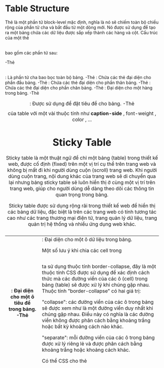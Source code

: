 # Table Structure

Thẻ <table> là một phần tử block-level mặc định, nghĩa là nó sẽ chiếm toàn bộ chiều rộng của phần tử cha và bắt đầu từ một dòng mới. Nó được sử dụng để tạo ra một bảng chứa các dữ liệu được sắp xếp thành các hàng và cột. Cấu trúc của một thẻ <table> bao gồm các phần tử sau:

-Thẻ <table>: Là phần tử cha bao bọc toàn bộ bảng.
-Thẻ <caption>: Được sử dụng để đặt tiêu đề cho bảng.
-Thẻ <thead>: Chứa các thẻ <tr> đại diện cho phần đầu bảng.
-Thẻ <tbody>: Chứa các thẻ <tr> đại diện cho phần thân bảng.
-Thẻ <tfoot>: Chứa các thẻ <tr> đại diện cho phần chân bảng.
-Thẻ <tr>: Đại diện cho một hàng trong bảng.
-Thẻ <th>: Đại diện cho một ô tiêu đề trong bảng.
-Thẻ <td>: Đại diện cho một ô dữ liệu trong bảng.

Một số lưu ý khi chia các cell trong <table></table> ta sử dụng thuộc tính border-collapse, đây là một thuộc tính CSS được sử dụng để xác định cách thức mà các đường viền của các ô (cell) trong bảng (table) sẽ được xử lý khi chúng gặp nhau.
Thuộc tính "border-collapse" có hai giá trị:

"collapse": các đường viền của các ô trong bảng sẽ được xem như là một đường viền duy nhất khi chúng gặp nhau. Điều này có nghĩa là các đường viền không được phân cách bằng khoảng trắng hoặc bất kỳ khoảng cách nào khác.

"separate": mỗi đường viền của các ô trong bảng được xử lý riêng lẻ và được phân cách bằng khoảng trắng hoặc khoảng cách khác.

Có thể CSS cho thẻ <caption> của table với một vài thuộc tính như **caption-side** , font-weight , color , ...

# Sticky Table

Sticky table là một thuật ngữ để chỉ một bảng (table) trong thiết kế web, được cố định (fixed) trên một vị trí cụ thể trên trang web và không bị mất đi khi người dùng cuộn (scroll) trang web. Khi người dùng cuộn trang, nội dung khác của trang web sẽ di chuyển qua lại nhưng bảng sticky table sẽ luôn hiển thị ở cùng một vị trí trên trang web, giúp cho người dùng dễ dàng theo dõi các thông tin quan trọng trong bảng.

Sticky table được sử dụng rộng rãi trong thiết kế web để hiển thị các bảng dữ liệu, đặc biệt là trên các trang web có tính tương tác cao như các trang thương mại điện tử, trang quản lý dữ liệu, trang quản trị hệ thống và nhiều ứng dụng web khác.
